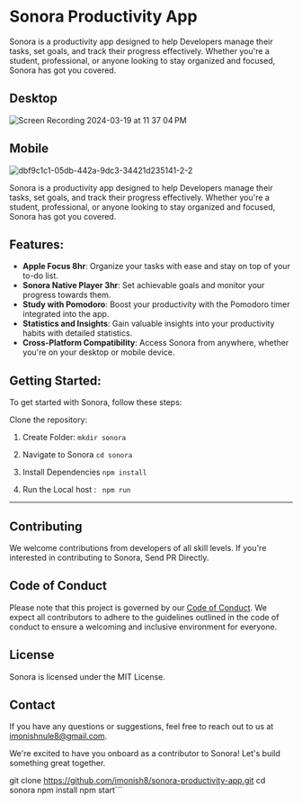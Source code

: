 # Sonora Productivity App

Sonora is a productivity app designed to help Developers manage their tasks, set goals, and track their progress effectively. Whether you're a student, professional, or anyone looking to stay organized and focused, Sonora has got you covered.

## Desktop

![Screen Recording 2024-03-19 at 11 37 04 PM](https://github.com/imonish8/sonora-productivity-app/assets/115737071/9290c1bf-b47f-48ab-82b9-415cb8b550d7)

## Mobile

![dbf9c1c1-05db-442a-9dc3-34421d235141-2-2](https://github.com/imonish8/sonora-productivity-app/assets/115737071/a8edcc75-6f19-4c40-adf2-9d17e6ae6ef5)



Sonora is a productivity app designed to help Developers manage their tasks, set goals, and track their progress effectively. Whether you're a student, professional, or anyone looking to stay organized and focused, Sonora has got you covered.

## Features:

- **Apple Focus 8hr**: Organize your tasks with ease and stay on top of your to-do list.
- **Sonora Native Player 3hr**: Set achievable goals and monitor your progress towards them.
- **Study with Pomodoro**: Boost your productivity with the Pomodoro timer integrated into the app.
- **Statistics and Insights**: Gain valuable insights into your productivity habits with detailed statistics.
- **Cross-Platform Compatibility**: Access Sonora from anywhere, whether you're on your desktop or mobile device.

## Getting Started:

To get started with Sonora, follow these steps:

Clone the repository:
  1. Create Folder:
     ``` mkdir sonora ```

  2. Navigate to Sonora  ```cd sonora ```
  3. Install Dependencies  ``` npm install ```
  4. Run the Local host :  ``` npm run```
---
## Contributing

We welcome contributions from developers of all skill levels. If you're interested in contributing to Sonora, Send PR Directly.

## Code of Conduct

Please note that this project is governed by our [Code of Conduct](https://docs.github.com/en/site-policy/github-terms/github-community-code-of-conduct). We expect all contributors to adhere to the guidelines outlined in the code of conduct to ensure a welcoming and inclusive environment for everyone.

## License

Sonora is licensed under the MIT License.

## Contact

If you have any questions or suggestions, feel free to reach out to us at imonishnule8@gmail.com.

We're excited to have you onboard as a contributor to Sonora! Let's build something great together.

   git clone https://github.com/imonish8/sonora-productivity-app.git
   cd sonora
   npm install
   npm start```
